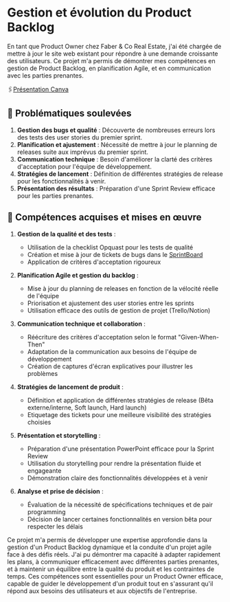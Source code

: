 # Gestion et évolution du Product Backlog

En tant que Product Owner chez Faber & Co Real Estate, j'ai été chargée de mettre à jour le site web existant pour répondre à une demande croissante des utilisateurs. Ce projet m'a permis de démontrer mes compétences en gestion de Product Backlog, en planification Agile, et en communication avec les parties prenantes.

🖇️[Présentation Canva](https://www.canva.com/design/DAGFzmGab6g/2MEenYNUt3jaGwY3JP0HDQ/view?utm_content=DAGFzmGab6g&utm_campaign=designshare&utm_medium=link&utm_source=editor)

## 🎯 Problématiques soulevées

1. **Gestion des bugs et qualité** : Découverte de nombreuses erreurs lors des tests des user stories du premier sprint.
2. **Planification et ajustement** : Nécessité de mettre à jour le planning de releases suite aux imprévus du premier sprint.
3. **Communication technique** : Besoin d'améliorer la clarté des critères d'acceptation pour l'équipe de développement.
4. **Stratégies de lancement** : Définition de différentes stratégies de release pour les fonctionnalités à venir.
5. **Présentation des résultats** : Préparation d'une Sprint Review efficace pour les parties prenantes.

## 🚀 Compétences acquises et mises en œuvre

1. **Gestion de la qualité et des tests** :
   - Utilisation de la checklist Opquast pour les tests de qualité
   - Création et mise à jour de tickets de bugs dans le [SprintBoard](https://www.notion.so/P05-Faber-Co-d3bc407484414eb4ae0584a7347273db?pvs=4)
   - Application de critères d'acceptation rigoureux

2. **Planification Agile et gestion du backlog** :
   - Mise à jour du planning de releases en fonction de la vélocité réelle de l'équipe
   - Priorisation et ajustement des user stories entre les sprints
   - Utilisation efficace des outils de gestion de projet (Trello/Notion)

3. **Communication technique et collaboration** :
   - Réécriture des critères d'acceptation selon le format "Given-When-Then"
   - Adaptation de la communication aux besoins de l'équipe de développement
   - Création de captures d'écran explicatives pour illustrer les problèmes

4. **Stratégies de lancement de produit** :
   - Définition et application de différentes stratégies de release (Bêta externe/interne, Soft launch, Hard launch)
   - Etiquetage des tickets pour une meilleure visibilité des stratégies choisies

5. **Présentation et storytelling** :
   - Préparation d'une présentation PowerPoint efficace pour la Sprint Review
   - Utilisation du storytelling pour rendre la présentation fluide et engageante
   - Démonstration claire des fonctionnalités développées et à venir

6. **Analyse et prise de décision** :
   - Évaluation de la nécessité de spécifications techniques et de pair programming
   - Décision de lancer certaines fonctionnalités en version bêta pour respecter les délais

Ce projet m'a permis de développer une expertise approfondie dans la gestion d'un Product Backlog dynamique et la conduite d'un projet agile face à des défis réels. J'ai pu démontrer ma capacité à adapter rapidement les plans, à communiquer efficacement avec différentes parties prenantes, et à maintenir un équilibre entre la qualité du produit et les contraintes de temps. Ces compétences sont essentielles pour un Product Owner efficace, capable de guider le développement d'un produit tout en s'assurant qu'il répond aux besoins des utilisateurs et aux objectifs de l'entreprise.
